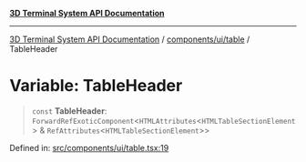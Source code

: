 [**3D Terminal System API Documentation**](../../../../README.md)

***

[3D Terminal System API Documentation](../../../../README.md) / [components/ui/table](../README.md) / TableHeader

# Variable: TableHeader

> `const` **TableHeader**: `ForwardRefExoticComponent`\<`HTMLAttributes`\<`HTMLTableSectionElement`\> & `RefAttributes`\<`HTMLTableSectionElement`\>\>

Defined in: [src/components/ui/table.tsx:19](https://github.com/Dicommunitas/ThreeJS_Terminal_3D/blob/f5bec8212bfd37e45fdf0e49aa57af1be9d74e77/src/components/ui/table.tsx#L19)
